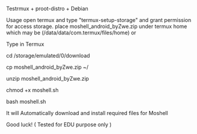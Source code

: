 Testrmux + proot-distro + Debian 

Usage
open termux and type "termux-setup-storage"
and grant permission for access storage.
place moshell_android_byZwe.zip under termux home
which may be (/data/data/com.termux/files/home)
or 

Type in Termux

cd /storage/emulated/0/download

cp moshell_android_byZwe.zip ~/

unzip moshell_android_byZwe.zip 

chmod +x moshell.sh

bash moshell.sh

It will Automatically download and install required files for Moshell 

Good luck! ( Tested for EDU purpose only )
